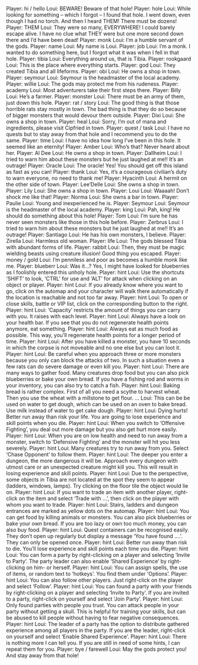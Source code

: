 Player: hi / hello
Loui: BEWARE! Beware of that hole!
Player: hole
Loui: While looking for something – which I forgot – I found that hole. I went down, even though I had no torch. And then I heard THEM! There must be dozens!
Player: THEM
Loui: They were so many, EVERYWHERE! I could barely escape alive. I have no clue what THEY were but one more second down there and I’d have been dead!
Player: monk
Loui: I’m a humble servant of the gods.
Player: name
Loui: My name is Loui.
Player: job
Loui: I’m a monk. I wanted to do something here, but I forgot what it was when I fell in that hole.
Player: tibia
Loui: Everything around us, that is Tibia.
Player: rookgaard
Loui: This is the place where everything starts.
Player: god
Loui: They created Tibia and all lifeforms.
Player: obi
Loui: He owns a shop in town.
Player: seymour
Loui: Seymour is the headmaster of the local academy.
Player: willie
Loui: The gods may protect me from his rudeness.
Player: academy
Loui: Most adventurers take their first steps there.
Player: Billy
Loui: He’s a farmer.
Player: monster
Loui: There must be an army of them, just down this hole.
Player: rat / story
Loui: The good thing is that those horrible rats stay mostly in town. The bad thing is that they do so because of bigger monsters that would devour them outside.
Player: Dixi
Loui: She owns a shop in town.
Player: heal
Loui: Sorry, I’m out of mana and ingredients, please visit Cipfried in town.
Player: quest / task
Loui: I have no quests but to stay away from that hole and I recommend you to do the same.
Player: time
Loui: I have no idea how long I’ve been in this hole. It seemed like an eternity!
Player: Amber
Loui: Who’s that? Never heard about her.
Player: Al Dee
Loui: He owns a shop in town.
Player: Dallheim
Loui: I tried to warn him about these monsters but he just laughed at me!! It’s an outrage!
Player: Oracle
Loui: The oracle! Yes! You should get off this island as fast as you can!
Player: thank
Loui: Yes, it’s a courageous civilian’s duty to warn everyone, no need to thank me!
Player: Hyacinth
Loui: A hermit on the other side of town.
Player: Lee’Delle
Loui: She owns a shop in town.
Player: Lily
Loui: She owns a shop in town.
Player: Loui
Loui: Waaaah! Don’t shock me like that!
Player: Norma
Loui: She owns a bar in town.
Player: Paulie
Loui: Young and inexperienced he is.
Player: Seymour
Loui: Seymour is the headmaster of the local academy.
Player: king
Loui: Pah, king! He should do something about this hole!
Player: Tom
Loui: I’m sure he has never seen monsters like those in this hole before.
Player: Zerbrus
Loui: I tried to warn him about these monsters but he just laughed at me!! It’s an outrage!
Player: Santiago
Loui: He has his own monsters, I believe.
Player: Zirella
Loui: Harmless old woman.
Player: life
Loui: The gods blessed Tibia with abundant forms of life.
Player: rabbit
Loui: Then, they must be magic wielding beasts using creature illusion! Good thing you escaped.
Player: money / gold
Loui: I’m penniless and poor as becomes a humble monk like me.
Player: blueberr
Loui: Was it…? Yes, I might have looked for blueberries as I foolishly entered this unholy hole.
Player: hint
Loui: Use the shortcuts ‘SHIFT’ to look, ‘CTRL’ for use and ‘ALT’ for attack when clicking on an object or player.
Player: hint
Loui: If you already know where you want to go, click on the automap and your character will walk there automatically if the location is reachable and not too far away.
Player: hint
Loui: To open or close skills, battle or VIP list, click on the corresponding button to the right.
Player: hint
Loui: ‘Capacity’ restricts the amount of things you can carry with you. It raises with each level.
Player: hint
Loui: Always have a look on your health bar. If you see that you do not regenerate health points anymore, eat something.
Player: hint
Loui: Always eat as much food as possible. This way, you’ll regenerate health points for a longer period of time.
Player: hint
Loui: After you have killed a monster, you have 10 seconds in which the corpse is not moveable and no one else but you can loot it.
Player: hint
Loui: Be careful when you approach three or more monsters because you only can block the attacks of two. In such a situation even a few rats can do severe damage or even kill you.
Player: hint
Loui: There are many ways to gather food. Many creatures drop food but you can also pick blueberries or bake your own bread. If you have a fishing rod and worms in your inventory, you can also try to catch a fish.
Player: hint
Loui: Baking bread is rather complex. First of all you need a scythe to harvest wheat. Then you use the wheat with a millstone to get flour. …
Loui: This can be be used on water to get dough, which can be used on an oven to bake bread. Use milk instead of water to get cake dough.
Player: hint
Loui: Dying hurts! Better run away than risk your life. You are going to lose experience and skill points when you die.
Player: hint
Loui: When you switch to ‘Offensive Fighting’, you deal out more damage but you also get hurt more easily.
Player: hint
Loui: When you are on low health and need to run away from a monster, switch to ‘Defensive Fighting’ and the monster will hit you less severely.
Player: hint
Loui: Many creatures try to run away from you. Select ‘Chase Opponent’ to follow them.
Player: hint
Loui: The deeper you enter a dungeon, the more dangerous it will be. Approach every dungeon with utmost care or an unexpected creature might kill you. This will result in losing experience and skill points.
Player: hint
Loui: Due to the perspective, some objects in Tibia are not located at the spot they seem to appear (ladders, windows, lamps). Try clicking on the floor tile the object would lie on.
Player: hint
Loui: If you want to trade an item with another player, right-click on the item and select ‘Trade with …’, then click on the player with whom you want to trade.
Player: hint
Loui: Stairs, ladders and dungeon entrances are marked as yellow dots on the automap.
Player: hint
Loui: You can get food by killing animals or monsters. You can also pick blueberries or bake your own bread. If you are too lazy or own too much money, you can also buy food.
Player: hint
Loui: Quest containers can be recognised easily. They don’t open up regularly but display a message ‘You have found ….’. They can only be opened once.
Player: hint
Loui: Better run away than risk to die. You’ll lose experience and skill points each time you die.
Player: hint
Loui: You can form a party by right-clicking on a player and selecting ‘Invite to Party’. The party leader can also enable ‘Shared Experience’ by right-clicking on him- or herself.
Player: hint
Loui: You can assign spells, the use of items, or random text to ‘hotkeys’. You find them under ‘Options’.
Player: hint
Loui: You can also follow other players. Just right-click on the player and select ‘Follow’.
Player: hint
Loui: You can found a party with your friends by right-clicking on a player and selecting ‘Invite to Party’. If you are invited to a party, right-click on yourself and select ‘Join Party’.
Player: hint
Loui: Only found parties with people you trust. You can attack people in your party without getting a skull. This is helpful for training your skills, but can be abused to kill people without having to fear negative consequences.
Player: hint
Loui: The leader of a party has the option to distribute gathered experience among all players in the party. If you are the leader, right-click on yourself and select ‘Enable Shared Experience’.
Player: hint
Loui: There is nothing more I can tell you. If you are still in need of some hints, I can repeat them for you.
Player: bye / farewell
Loui: May the gods protect you! And stay away from that hole!